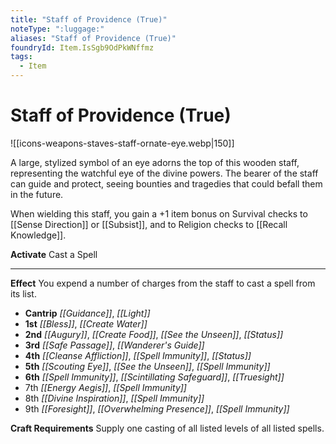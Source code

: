 ```yaml
---
title: "Staff of Providence (True)"
noteType: ":luggage:"
aliases: "Staff of Providence (True)"
foundryId: Item.IsSgb9OdPkWNffmz
tags:
  - Item
---
```


# Staff of Providence (True)
![[icons-weapons-staves-staff-ornate-eye.webp|150]]

A large, stylized symbol of an eye adorns the top of this wooden staff, representing the watchful eye of the divine powers. The bearer of the staff can guide and protect, seeing bounties and tragedies that could befall them in the future.

When wielding this staff, you gain a +1 item bonus on Survival checks to [[Sense Direction]] or [[Subsist]], and to Religion checks to [[Recall Knowledge]].

**Activate** Cast a Spell

* * *

**Effect** You expend a number of charges from the staff to cast a spell from its list.

*   **Cantrip** _[[Guidance]]_, _[[Light]]_
*   **1st** _[[Bless]]_, _[[Create Water]]_
*   **2nd** _[[Augury]]_, _[[Create Food]]_, _[[See the Unseen]]_, _[[Status]]_
*   **3rd** _[[Safe Passage]]_, _[[Wanderer's Guide]]_
*   **4th** _[[Cleanse Affliction]]_, _[[Spell Immunity]]_, _[[Status]]_
*   **5th** _[[Scouting Eye]]_, _[[See the Unseen]]_, _[[Spell Immunity]]_
*   **6th** _[[Spell Immunity]]_, _[[Scintillating Safeguard]]_, _[[Truesight]]_
*   7th _[[Energy Aegis]]_, _[[Spell Immunity]]_
*   8th _[[Divine Inspiration]]_, _[[Spell Immunity]]_
*   9th _[[Foresight]]_, _[[Overwhelming Presence]]_, _[[Spell Immunity]]_

**Craft Requirements** Supply one casting of all listed levels of all listed spells.
